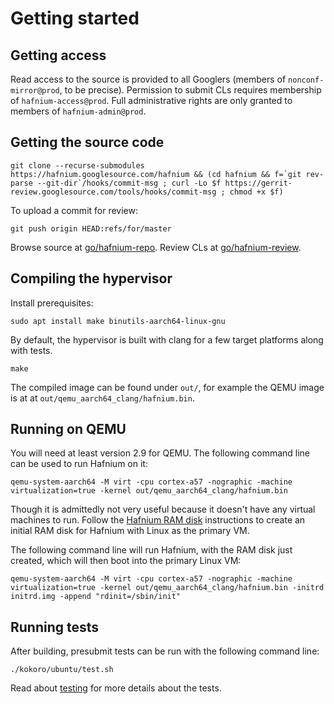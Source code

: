 # Getting started

## Getting access

Read access to the source is provided to all Googlers (members of
`nonconf-mirror@prod`, to be precise). Permission to submit CLs requires
membership of `hafnium-access@prod`. Full administrative rights are only granted
to members of `hafnium-admin@prod`.

## Getting the source code

``` shell
git clone --recurse-submodules https://hafnium.googlesource.com/hafnium && (cd hafnium && f=`git rev-parse --git-dir`/hooks/commit-msg ; curl -Lo $f https://gerrit-review.googlesource.com/tools/hooks/commit-msg ; chmod +x $f)
```

To upload a commit for review:

``` shell
git push origin HEAD:refs/for/master
```
Browse source at [go/hafnium-repo](https://goto.google.com/hafnium-repo).
Review CLs at [go/hafnium-review](https://goto.google.com/hafnium-review).

## Compiling the hypervisor

Install prerequisites:

``` shell
sudo apt install make binutils-aarch64-linux-gnu
```

By default, the hypervisor is built with clang for a few target platforms along
with tests.

``` shell
make
```

The compiled image can be found under `out/`, for example the QEMU image is at
at `out/qemu_aarch64_clang/hafnium.bin`.

## Running on QEMU

You will need at least version 2.9 for QEMU. The following command line can be
used to run Hafnium on it:

``` shell
qemu-system-aarch64 -M virt -cpu cortex-a57 -nographic -machine virtualization=true -kernel out/qemu_aarch64_clang/hafnium.bin
```

Though it is admittedly not very useful because it doesn't have any virtual
machines to run. Follow the [Hafnium RAM disk](HafniumRamDisk.md) instructions
to create an initial RAM disk for Hafnium with Linux as the primary VM.

The following command line will run Hafnium, with the RAM disk just created,
which will then boot into the primary Linux VM:

``` shell
qemu-system-aarch64 -M virt -cpu cortex-a57 -nographic -machine virtualization=true -kernel out/qemu_aarch64_clang/hafnium.bin -initrd initrd.img -append "rdinit=/sbin/init"
```

## Running tests

After building, presubmit tests can be run with the following command line:

``` shell
./kokoro/ubuntu/test.sh
```

Read about [testing](Testing.md) for more details about the tests.
